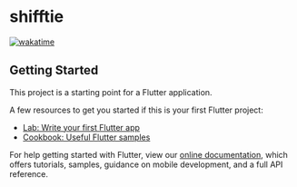 # shifftie
[![wakatime](https://wakatime.com/badge/user/95cc268b-6e4f-469d-8aee-c933dee3f3be/project/66e17694-f965-4289-8c4e-d2fcc7439bda.svg)](https://wakatime.com/badge/user/95cc268b-6e4f-469d-8aee-c933dee3f3be/project/66e17694-f965-4289-8c4e-d2fcc7439bda)

## Getting Started

This project is a starting point for a Flutter application.

A few resources to get you started if this is your first Flutter project:

- [Lab: Write your first Flutter app](https://flutter.dev/docs/get-started/codelab)
- [Cookbook: Useful Flutter samples](https://flutter.dev/docs/cookbook)

For help getting started with Flutter, view our
[online documentation](https://flutter.dev/docs), which offers tutorials,
samples, guidance on mobile development, and a full API reference.
